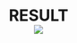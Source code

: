 <h1 align="center">
  RESULT
  <br>
<img src="https://i.imgur.com/EXYEsp1.png" align="center">
  <br>
 
</h1>



